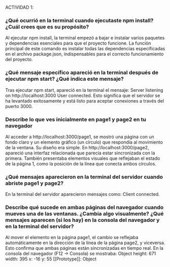 ACTIVIDAD 1:
### ¿Qué ocurrió en la terminal cuando ejecutaste npm install? ¿Cuál crees que es su propósito?
Al ejecutar npm install, la terminal empezó a bajar e instalar varios paquetes y dependencias esenciales para que el proyecto funcione. La función principal de este comando es instalar todas las dependencias especificadas en el archivo package.json, indispensables para el correcto funcionamiento del proyecto.

### ¿Qué mensaje específico apareció en la terminal después de ejecutar npm start? ¿Qué indica este mensaje?
Tras ejecutar npm start, apareció en la terminal el mensaje: Server listening on http://localhost:3000 User connected. Esto significa que el servidor se ha levantado exitosamente y está listo para aceptar conexiones a través del puerto 3000.

### Describe lo que ves inicialmente en page1 y page2 en tu navegador
Al acceder a http://localhost:3000/page1, se mostró una página con un fondo claro y un elemento gráfico (un círculo) que respondía al movimiento de la ventana. Su diseño era simple. En http://localhost:3000/page2, apareció una interfaz relacionada que parecía estar sincronizada con la primera. También presentaba elementos visuales que reflejaban el estado de la página 1, como la posición de la línea que conecta ambos círculos.

### ¿Qué mensajes aparecieron en la terminal del servidor cuando abriste page1 y page2?
En la terminal del servidor aparecieron mensajes como: Client connected.

### Describe qué sucede en ambas páginas del navegador cuando mueves una de las ventanas. ¿Cambia algo visualmente? ¿Qué mensajes aparecen (si los hay) en la consola del navegador y en la terminal del servidor?
Al mover el elemento en la página page1, el cambio se reflejaba automáticamente en la dirección de la línea de la página page2, y viceversa. Esto confirma que ambas páginas están sincronizadas en tiempo real. En la consola del navegador (F12 → Consola) se mostraba: Object height: 671 width: 395 x: -16 y: 55 [[Prototype]]: Object
